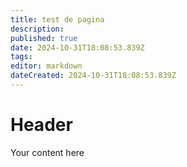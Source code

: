 ```yaml
---
title: test de pagina
description: 
published: true
date: 2024-10-31T18:08:53.839Z
tags: 
editor: markdown
dateCreated: 2024-10-31T18:08:53.839Z
---
```


# Header
Your content here